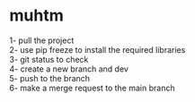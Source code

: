 # muhtm

1- pull the project  
2- use pip freeze to install the required libraries  
3- git status to check    
4- create a new branch and dev  
5- push to the branch  
6- make a merge request to the main branch  
